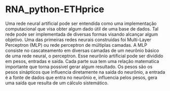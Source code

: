 # RNA_python-ETHprice
Uma rede neural artificial pode ser entendida como uma implementação computacional que visa obter algum dado útil de uma base de dados. Tal rede pode ser implementada de diversas formas visando alcançar algum objetivo. Uma das primeiras redes neurais construídas foi Multi-Layer Perceptron (MLP) ou rede perceptron de múltiplas camadas. A MLP consiste no cascateamento em diversas camadas de um neurônio básico de uma rede neural, o perceptron. Esse neurônio artificial pode ser dividido em pesos, entradas e saída. Cada parte sua tem uma relação matematica importante que torna possivel gerar algum resultado. Os pesos são os pesos sinápticos que influencia diretamente na saida do neurônio, a entrada é a fonte de dados que entra no neurônio e, influencia pelos pesos, gera uma saída que resulta de um cálculo sistemático.
